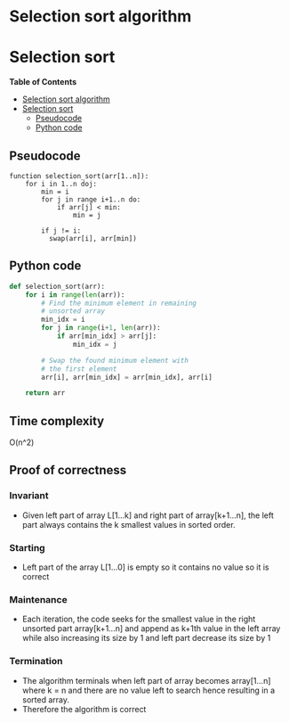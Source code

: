 # Selection sort algorithm
# Selection sort
<!-- markdown-toc start - Don't edit this section. Run M-x markdown-toc-refresh-toc -->
**Table of Contents**

- [Selection sort algorithm](#selection-sort-algorithm)
- [Selection sort](#selection-sort)
    - [Pseudocode](#pseudocode)
    - [Python code](#python-code)

<!-- markdown-toc end -->


## Pseudocode
```
function selection_sort(arr[1..n]):
    for i in 1..n doj:
        min = i
        for j in range i+1..n do:
            if arr[j] < min:
                min = j
                
        if j != i:
          swap(arr[i], arr[min])
```


## Python code
```python
def selection_sort(arr):
    for i in range(len(arr)):
        # Find the minimum element in remaining
        # unsorted array
        min_idx = i
        for j in range(i+1, len(arr)):
            if arr[min_idx] > arr[j]:
                min_idx = j

        # Swap the found minimum element with
        # the first element
        arr[i], arr[min_idx] = arr[min_idx], arr[i]

    return arr
```

## Time complexity
O(n^2)


## Proof of correctness

### Invariant
* Given left part of array L[1...k] and right part of array[k+1...n], the left part always contains the k smallest values in sorted order.


### Starting
* Left part of the array L[1...0] is empty so it contains no value so it is correct


### Maintenance
* Each iteration, the code seeks for the smallest value in the right unsorted part array[k+1...n] and append as k+1th value in the left array while also increasing its size by 1 and left part decrease its size by 1

### Termination
* The algorithm terminals when left part of array becomes array[1...n] where k = n and there are no value left to search hence resulting in a sorted array.
* Therefore the algorithm is correct
